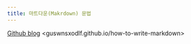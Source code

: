 ```yaml
---
title: 마트다운(Makrdown) 문법
---
```

[Github blog](guswnsxodlf.github.io/how-to-write-markdown "github")
<guswnsxodlf.github.io/how-to-write-markdown>
